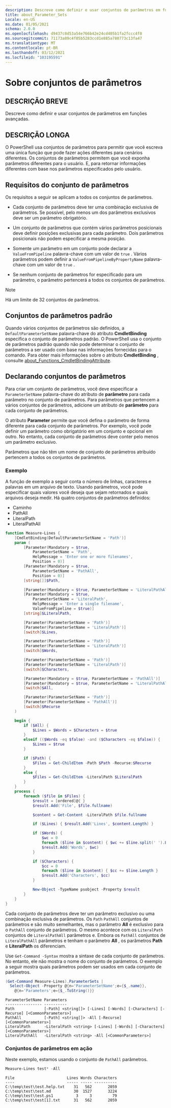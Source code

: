 ```yaml
---
description: Descreve como definir e usar conjuntos de parâmetros em funções avançadas.
title: about_Parameter_Sets
Locale: en-US
ms.date: 01/05/2021
schema: 2.0.0
ms.openlocfilehash: d9437c8d53a54e766b42e24cd405b1fa2fccc4f8
ms.sourcegitcommit: 71173a89c4f05b5283ccd1e885a780773c13fa47
ms.translationtype: MT
ms.contentlocale: pt-BR
ms.lasthandoff: 03/12/2021
ms.locfileid: "103195591"
---
```

# <a name="about-parameter-sets"></a>Sobre conjuntos de parâmetros

## <a name="short-description"></a>DESCRIÇÃO BREVE
Descreve como definir e usar conjuntos de parâmetros em funções avançadas.

## <a name="long-description"></a>DESCRIÇÃO LONGA

O PowerShell usa conjuntos de parâmetros para permitir que você escreva uma única função que pode fazer ações diferentes para cenários diferentes. Os conjuntos de parâmetros permitem que você exponha parâmetros diferentes para o usuário. E, para retornar informações diferentes com base nos parâmetros especificados pelo usuário.

## <a name="parameter-set-requirements"></a>Requisitos do conjunto de parâmetros

Os requisitos a seguir se aplicam a todos os conjuntos de parâmetros.

- Cada conjunto de parâmetros deve ter uma combinação exclusiva de parâmetros. Se possível, pelo menos um dos parâmetros exclusivos deve ser um parâmetro obrigatório.

- Um conjunto de parâmetros que contém vários parâmetros posicionais deve definir posições exclusivas para cada parâmetro. Dois parâmetros posicionais não podem especificar a mesma posição.

- Somente um parâmetro em um conjunto pode declarar a `ValueFromPipeline` palavra-chave com um valor de `true` . Vários parâmetros podem definir a `ValueFromPipelineByPropertyName` palavra-chave com um valor de `true` .

- Se nenhum conjunto de parâmetros for especificado para um parâmetro, o parâmetro pertencerá a todos os conjuntos de parâmetros.

> [!NOTE]
> Há um limite de 32 conjuntos de parâmetros.

## <a name="default-parameter-sets"></a>Conjuntos de parâmetros padrão

Quando vários conjuntos de parâmetros são definidos, a `DefaultParameterSetName` palavra-chave do atributo **CmdletBinding** especifica o conjunto de parâmetros padrão.
O PowerShell usa o conjunto de parâmetros padrão quando não pode determinar o conjunto de parâmetros a ser usado com base nas informações fornecidas para o comando. Para obter mais informações sobre o atributo **CmdletBinding** , consulte [about_Functions_CmdletBindingAttribute](about_functions_cmdletbindingattribute.md).

## <a name="declaring-parameter-sets"></a>Declarando conjuntos de parâmetros

Para criar um conjunto de parâmetros, você deve especificar a `ParameterSetName` palavra-chave do atributo de **parâmetro** para cada parâmetro no conjunto de parâmetros. Para parâmetros que pertencem a vários conjuntos de parâmetros, adicione um atributo de **parâmetro** para cada conjunto de parâmetros.

O atributo **Parameter** permite que você defina o parâmetro de forma diferente para cada conjunto de parâmetros. Por exemplo, você pode definir um parâmetro como obrigatório em um conjunto e opcional em outro. No entanto, cada conjunto de parâmetros deve conter pelo menos um parâmetro exclusivo.

Parâmetros que não têm um nome de conjunto de parâmetros atribuído pertencem a todos os conjuntos de parâmetros.

### <a name="example"></a>Exemplo

A função de exemplo a seguir conta o número de linhas, caracteres e palavras em um arquivo de texto. Usando parâmetros, você pode especificar quais valores você deseja que sejam retornados e quais arquivos deseja medir. Há quatro conjuntos de parâmetros definidos:

- Caminho
- PathAll
- LiteralPath
- LiteralPathAll

```powershell
function Measure-Lines {
    [CmdletBinding(DefaultParameterSetName = 'Path')]
    param (
        [Parameter(Mandatory = $true,
            ParameterSetName = 'Path',
            HelpMessage = 'Enter one or more filenames',
            Position = 0)]
        [Parameter(Mandatory = $true,
            ParameterSetName = 'PathAll',
            Position = 0)]
        [string[]]$Path,

        [Parameter(Mandatory = $true, ParameterSetName = 'LiteralPathAll')]
        [Parameter(Mandatory = $true,
            ParameterSetName = 'LiteralPath',
            HelpMessage = 'Enter a single filename',
            ValueFromPipeline = $true)]
        [string]$LiteralPath,

        [Parameter(ParameterSetName = 'Path')]
        [Parameter(ParameterSetName = 'LiteralPath')]
        [switch]$Lines,

        [Parameter(ParameterSetName = 'Path')]
        [Parameter(ParameterSetName = 'LiteralPath')]
        [switch]$Words,

        [Parameter(ParameterSetName = 'Path')]
        [Parameter(ParameterSetName = 'LiteralPath')]
        [switch]$Characters,

        [Parameter(Mandatory = $true, ParameterSetName = 'PathAll')]
        [Parameter(Mandatory = $true, ParameterSetName = 'LiteralPathAll')]
        [switch]$All,

        [Parameter(ParameterSetName = 'Path')]
        [Parameter(ParameterSetName = 'PathAll')]
        [switch]$Recurse
    )

    begin {
        if ($All) {
            $Lines = $Words = $Characters = $true
        }
        elseif (($Words -eq $false) -and ($Characters -eq $false)) {
            $Lines = $true
        }

        if ($Path) {
            $Files = Get-ChildItem -Path $Path -Recurse:$Recurse
        }
        else {
            $Files = Get-ChildItem -LiteralPath $LiteralPath
        }
    }
    process {
        foreach ($file in $Files) {
            $result = [ordered]@{ }
            $result.Add('File', $file.fullname)

            $content = Get-Content -LiteralPath $file.fullname

            if ($Lines) { $result.Add('Lines', $content.Length) }

            if ($Words) {
                $wc = 0
                foreach ($line in $content) { $wc += $line.split(' ').Length }
                $result.Add('Words', $wc)
            }

            if ($Characters) {
                $cc = 0
                foreach ($line in $content) { $cc += $line.Length }
                $result.Add('Characters', $cc)
            }

            New-Object -TypeName psobject -Property $result
        }
    }
}
```

Cada conjunto de parâmetros deve ter um parâmetro exclusivo ou uma combinação exclusiva de parâmetros. Os `Path` `PathAll` conjuntos de parâmetros e são muito semelhantes, mas o parâmetro **All** é exclusivo para o `PathAll` conjunto de parâmetros. O mesmo acontece com os `LiteralPath` conjuntos de `LiteralPathAll` parâmetros e. Embora os `PathAll` conjuntos de `LiteralPathAll` parâmetros e tenham o parâmetro **All** , os parâmetros **Path** e **LiteralPath** os diferenciam.

Use `Get-Command -Syntax` mostra a sintaxe de cada conjunto de parâmetros. No entanto, ele não mostra o nome do conjunto de parâmetros. O exemplo a seguir mostra quais parâmetros podem ser usados em cada conjunto de parâmetros.

```powershell
(Get-Command Measure-Lines).ParameterSets |
  Select-Object -Property @{n='ParameterSetName';e={$_.name}},
    @{n='Parameters';e={$_.ToString()}}
```

```Output
ParameterSetName Parameters
---------------- ----------
Path             [-Path] <string[]> [-Lines] [-Words] [-Characters] [-Recurse] [<CommonParameters>]
PathAll          [-Path] <string[]> -All [-Recurse] [<CommonParameters>]
LiteralPath      -LiteralPath <string> [-Lines] [-Words] [-Characters] [<CommonParameters>]
LiteralPathAll   -LiteralPath <string> -All [<CommonParameters>]
```

### <a name="parameter-sets-in-action"></a>Conjuntos de parâmetros em ação

Neste exemplo, estamos usando o conjunto de `PathAll` parâmetros.

```powershell
Measure-Lines test* -All
```

```Output
File                       Lines Words Characters
----                       ----- ----- ----------
C:\temp\test\test.help.txt    31   562       2059
C:\temp\test\test.md          30  1527       3224
C:\temp\test\test.ps1          3     3         79
C:\temp\test\test[1].txt      31   562       2059
```

